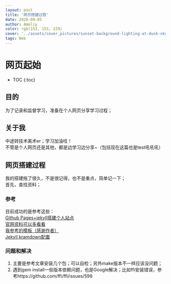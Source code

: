 ```yaml
---
layout: post
title: '网页搭建过程'
date: 2020-09-05
author: Ameliy
color: rgb(153, 153, 229)
cover: '../assets/cover_pictures/sunset-background-lighting-at-dusk-sky-evening-sky.jpg'
tags: Web
---
```


# 网页起始
* TOC
{:toc}
## 目的
为了记录和监督学习，准备在个人网页分享学习过程；
## 关于我
中途转技术美术er；学习加油哇！  
不管是个人网页还是其他，都是边学习边分享~（包括现在这篇也是test吼吼吼）  
## 网页搭建过程
我的搭建拖了很久，不是很记得，也不是重点，简单记一下；  
首先，查找资料；  
### 参考
目前成功的是参考这些：  
 [Github Pages+jekyll搭建个人站点](https://zhuanlan.zhihu.com/p/51240503)  
[官网资料可以多看看](https://www.jekyll.com.cn/docs/"%3Ehttps://www.jekyll.com.cn/docs/%3C/a%3E)  
[我参考的模板（感谢作者）](http://jekyllthemes.org/themes/HardCandy-Jekyll/)  
[Jekyll kramdown配置](https://developer.aliyun.com/article/25449)  
### 问题和解决
1. 主要是参考文章安装几个包；可以自检；另外make版本不一样应该没问题；
2. 遇到gem install一些版本依赖问题，也是Google解决；比如ffi安装错误，参考https://github.com/ffi/ffi/issues/598
